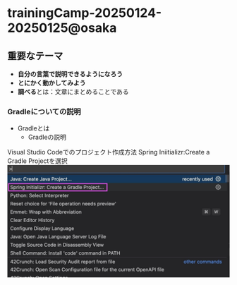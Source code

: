# trainingCamp-20250124-20250125@osaka

## 重要なテーマ
- **自分の言葉で説明できるようになろう**
- **とにかく動かしてみよう**
- **調べる**とは：文章にまとめることである

### Gradleについての説明
- Gradleとは
    - Gradleの説明
  



Visual Studio Codeでのプロジェクト作成方法
Spring Iniitializr:Create a Gradle Projectを選択
![](/imgs/createProject1.jpeg)